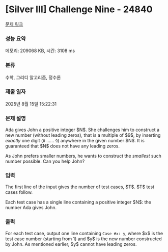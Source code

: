 # [Silver III] Challenge Nine - 24840 

[문제 링크](https://www.acmicpc.net/problem/24840) 

### 성능 요약

메모리: 209068 KB, 시간: 3108 ms

### 분류

수학, 그리디 알고리즘, 정수론

### 제출 일자

2025년 8월 15일 15:22:31

### 문제 설명

<p>Ada gives John a positive integer $N$. She challenges him to construct a new number (without leading zeros), that is a multiple of $9$, by inserting <i>exactly</i> one digit (<code>0</code> …… <code>9</code>) anywhere in the given number $N$. It is guaranteed that $N$ does not have any leading zeros.</p>

<p>As John prefers smaller numbers, he wants to construct the <i>smallest</i> such number possible. Can you help John?</p>

### 입력 

 <p>The first line of the input gives the number of test cases, $T$. $T$ test cases follow.</p>

<p>Each test case has a single line containing a positive integer $N$: the number Ada gives John.</p>

### 출력 

 <p>For each test case, output one line containing <code>Case #x: y</code>, where $x$ is the test case number (starting from 1) and $y$ is the new number constructed by John. As mentioned earlier, $y$ cannot have leading zeros.</p>

